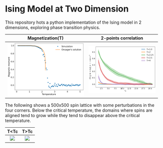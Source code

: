 # Ising Model at Two Dimension

This repository hots a python implementation of the Ising model in 2 dimensions, exploring phase transition physics.

|  Magnetization(T) |  2-points correlation  |
|:-----------------:|:----------------------:|
| ![](plots/PhaseTransition.png) | ![](plots/TwoPointCorr.png)| 


The following shows a 500x500 spin lattice with some perturbations in the four corners.
Below the critical temperature, the domains where spins are aligned tend to grow while
they tend to disappear above the critical temperature.

|  T<Tc |  T>Tc  |
|:-----:|:------:|
| ![](plots/AnimBelowTc.gif) | ![](plots/AnimAboveTc.gif) |

